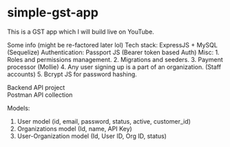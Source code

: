 # simple-gst-app

This is a GST app which I will build live on YouTube.

Some info (might be re-factored later lol)
Tech stack: ExpressJS + MySQL (Sequelize)
Authentication: Passport JS (Bearer token based Auth)
Misc: 1. Roles and permissions management. 2. Migrations and seeders. 3. Payment processor (Mollie) 4. Any user signing up is a part of an organization. (Staff accounts) 5. Bcrypt JS for password hashing.

Backend API project  
Postman API collection

Models:

1. User model (id, email, password, status, active, customer_id)
2. Organizations model (Id, name, API Key)
3. User-Organization model (Id, User ID, Org ID, status)
